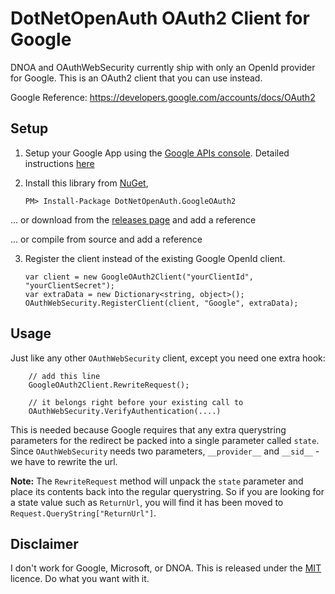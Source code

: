DotNetOpenAuth OAuth2 Client for Google
======================================

DNOA and OAuthWebSecurity currently ship with only an OpenId provider for Google.
This is an OAuth2 client that you can use instead.

Google Reference: https://developers.google.com/accounts/docs/OAuth2

## Setup

 1. Setup your Google App using the [Google APIs console](https://code.google.com/apis/console).
    Detailed instructions [here](http://ben.onfabrik.com/posts/oauth-providers#google)

 2. Install this library from [NuGet](https://nuget.org/packages/DotNetOpenAuth.GoogleOAuth2),

        PM> Install-Package DotNetOpenAuth.GoogleOAuth2
 
 ... or download from the [releases page](https://github.com/mj1856/DotNetOpenAuth.GoogleOAuth2/releases) and add a reference
 
 ... or compile from source and add a reference

 3. Register the client instead of the existing Google OpenId client.

        var client = new GoogleOAuth2Client("yourClientId", "yourClientSecret");
        var extraData = new Dictionary<string, object>();
        OAuthWebSecurity.RegisterClient(client, "Google", extraData);

## Usage

Just like any other `OAuthWebSecurity` client, except you need one extra hook:

        // add this line
        GoogleOAuth2Client.RewriteRequest();

        // it belongs right before your existing call to
        OAuthWebSecurity.VerifyAuthentication(....)

This is needed because Google requires that any extra querystring parameters for the
redirect be packed into a single parameter called `state`.  Since `OAuthWebSecurity` needs
two parameters, `__provider__` and `__sid__` - we have to rewrite the url.

**Note:** The `RewriteRequest` method will unpack the `state` parameter and place its contents back into the regular querystring.
So if you are looking for a state value such as `ReturnUrl`, you will find it has been moved to `Request.QueryString["ReturnUrl"]`.


## Disclaimer

I don't work for Google, Microsoft, or DNOA.  This is released under the [MIT](LICENCE.txt) licence.  Do what you want with it.
